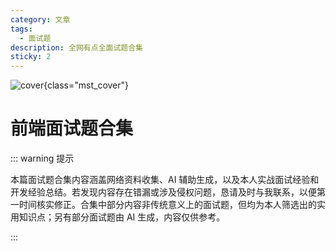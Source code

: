 ```yaml
---
category: 文章
tags:
  - 面试题
description: 全网有点全面试题合集
sticky: 2
---
```


<script setup>
import Read from "@components/Read.vue";
import Navigation from "./components/Navigation.vue";
</script>
<ClientOnly>
  <read></read>
</ClientOnly>


![cover](https://file.lsj97.com/imgs/2025_04/前端面试题合集.png){class="mst_cover"}

<style>
@media (max-width: 992px) {
.mst_cover{
  height: 120px!important;
  margin-top: -30px!important;
}
}

</style>

# 前端面试题合集

::: warning 提示

本篇面试题合集内容涵盖网络资料收集、AI 辅助生成，以及本人实战面试经验和开发经验总结。若发现内容存在错漏或涉及侵权问题，恳请及时与我联系，以便第一时间核实修正。合集中部分内容非传统意义上的面试题，但均为本人筛选出的实用知识点；另有部分面试题由 AI 生成，内容仅供参考。

:::

<Navigation/>
